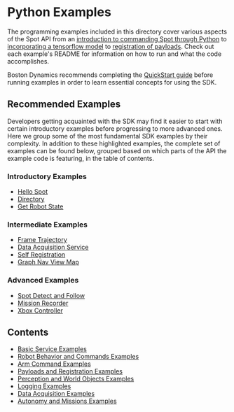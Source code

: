 <!--
Copyright (c) 2022 Boston Dynamics, Inc.  All rights reserved.

Downloading, reproducing, distributing or otherwise using the SDK Software
is subject to the terms and conditions of the Boston Dynamics Software
Development Kit License (20191101-BDSDK-SL).
-->

# Python Examples

The programming examples included in this directory cover various aspects of the Spot API from an [introduction to commanding Spot through Python](hello_spot/README.md) to [incorporating a tensorflow model](spot_tensorflow_detector/README.md) to [registration of payloads](self_registration/README.md). Check out each example's README for information on how to run and what the code accomplishes.

Boston Dynamics recommends completing the [QuickStart guide](../../docs/python/quickstart.md) before running examples in order to learn essential concepts for using the SDK.

## Recommended Examples

Developers getting acquainted with the SDK may find it easier to start with certain introductory examples before progressing to more advanced ones. Here we group some of the most fundamental SDK examples by their complexity. In addition to these highlighted examples, the complete set of examples can be found below, grouped based on which parts of the API the example code is featuring, in the table of contents.

### Introductory Examples
* [Hello Spot](hello_spot/README.md)
* [Directory](directory/README.md)
* [Get Robot State](get_robot_state/README.md)

### Intermediate Examples
* [Frame Trajectory](frame_trajectory_command/README.md)
* [Data Acquisition Service](data_acquisition_service/README.md)
* [Self Registration](self_registration/README.md)
* [Graph Nav View Map](graph_nav_view_map/README.md)

### Advanced Examples
* [Spot Detect and Follow](spot_detect_and_follow/README.md)
* [Mission Recorder](mission_recorder/README.md)
* [Xbox Controller](xbox_controller/README.md)

## Contents

* [Basic Service Examples](docs/basic_service_examples.md)
* [Robot Behavior and Commands Examples](docs/robot_behavior_examples.md)
* [Arm Command Examples](docs/arm_examples.md)
* [Payloads and Registration Examples](docs/payloads_examples.md)
* [Perception and World Objects Examples](docs/perception_world_objects_examples.md)
* [Logging Examples](docs/logging_examples.md)
* [Data Acquisition Examples](docs/data_acquisition_examples.md)
* [Autonomy and Missions Examples](docs/autonomy_and_missions_examples.md)
